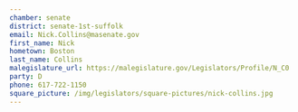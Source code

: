 ```yaml
---
chamber: senate
district: senate-1st-suffolk
email: Nick.Collins@masenate.gov
first_name: Nick
hometown: Boston
last_name: Collins
malegislature_url: https://malegislature.gov/Legislators/Profile/N_C0
party: D
phone: 617-722-1150
square_picture: /img/legislators/square-pictures/nick-collins.jpg
---
```

